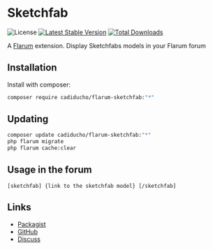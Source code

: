 # Sketchfab

![License](https://img.shields.io/badge/license-MIT-blue.svg) [![Latest Stable Version](https://img.shields.io/packagist/v/cadiducho/flarum-sketchfab.svg)](https://packagist.org/packages/cadiducho/flarum-sketchfab) [![Total Downloads](https://img.shields.io/packagist/dt/cadiducho/flarum-sketchfab.svg)](https://packagist.org/packages/cadiducho/flarum-sketchfab)

A [Flarum](http://flarum.org) extension. Display Sketchfabs models in your Flarum forum

## Installation

Install with composer:

```sh
composer require cadiducho/flarum-sketchfab:"*"
```

## Updating

```sh
composer update cadiducho/flarum-sketchfab:"*"
php flarum migrate
php flarum cache:clear
```

## Usage in the forum

```bbcode
[sketchfab] {link to the sketchfab model} [/sketchfab]
```

## Links

- [Packagist](https://packagist.org/packages/cadiducho/flarum-sketchfab)
- [GitHub](https://github.com/cadiducho/flarum-sketchfab)
- [Discuss](https://discuss.flarum.org/d/PUT_DISCUSS_SLUG_HERE)
